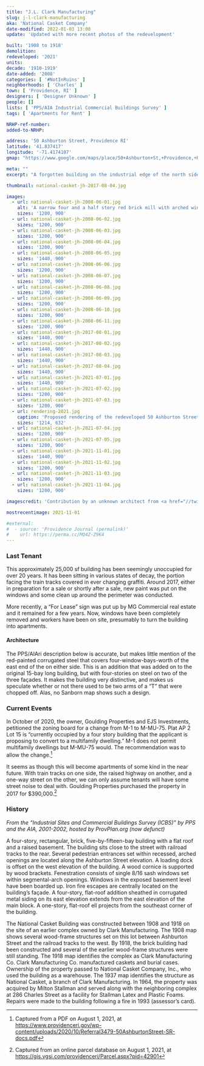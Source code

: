 ```yaml
---
title: "J.L. Clark Manufacturing"
slug: j-l-clark-manufacturing
aka: 'National Casket Company'
date-modified: 2022-01-03 13:00
update: 'Updated with more recent photos of the redevelopment'

built: '1908 to 1918'
demolition:
redeveloped: '2021'
units:
decade: '1910-1919'
date-added: '2008'
categories: [ '#NotInRuins' ]
neighborhoods: [ 'Charles' ]
town: [ 'Providence, RI' ]
designers: [ 'Designer Unknown' ]
people: []
lists: [ 'PPS/AIA Industrial Commercial Buildings Survey' ]
tags: [ 'Apartments for Rent' ]

NRHP-ref-number:
added-to-NRHP:

address: '50 Ashburton Street, Providence RI'
latitude: '41.837417'
longitude: '-71.4174107'
gmap: "https://www.google.com/maps/place/50+Ashburton+St,+Providence,+RI+02904/@41.837417,-71.4174107,17z/data=!3m1!4b1!4m5!3m4!1s0x89e4451d07a78083:0x35434ec2fdb8c036!8m2!3d41.837417!4d-71.415222"

meta: ""
excerpt: "A forgotten building on the industrial edge of the north side may be getting a new life"

thumbnail: national-casket-jh-2017-08-04.jpg

images:
  - url: national-casket-jh-2008-06-01.jpg
    alt: 'A narrow four and a half story red brick mill with arched windows and an opening on every facade. It is four bays wide and fifteen bays long. A basement exposes windows about a quarter tall as the rest of the windows.'
    sizes: '1200, 900'
  - url: national-casket-jh-2008-06-02.jpg
    sizes: '1200, 900'
  - url: national-casket-jh-2008-06-03.jpg
    sizes: '1200, 900'
  - url: national-casket-jh-2008-06-04.jpg
    sizes: '1200, 900'
  - url: national-casket-jh-2008-06-05.jpg
    sizes: '1440, 900'
  - url: national-casket-jh-2008-06-06.jpg
    sizes: '1200, 900'
  - url: national-casket-jh-2008-06-07.jpg
    sizes: '1200, 900'
  - url: national-casket-jh-2008-06-08.jpg
    sizes: '1200, 900'
  - url: national-casket-jh-2008-06-09.jpg
    sizes: '1200, 900'
  - url: national-casket-jh-2008-06-10.jpg
    sizes: '1200, 900'
  - url: national-casket-jh-2008-06-11.jpg
    sizes: '1200, 900'
  - url: national-casket-jh-2017-08-01.jpg
    sizes: '1440, 900'
  - url: national-casket-jh-2017-08-02.jpg
    sizes: '1440, 900'
  - url: national-casket-jh-2017-08-03.jpg
    sizes: '1440, 900'
  - url: national-casket-jh-2017-08-04.jpg
    sizes: '1440, 900'
  - url: national-casket-jh-2021-07-01.jpg
    sizes: '1440, 900'
  - url: national-casket-jh-2021-07-02.jpg
    sizes: '1200, 900'
  - url: national-casket-jh-2021-07-03.jpg
    sizes: '1200, 900'
  - url: rendering-2021.jpg
    caption: 'Proposed rendering of the redeveloped 50 Ashburton Street building. Seems like the architecture is keen on keeping the tree growing from the top of the chimney.'
    sizes: '1214, 632'
  - url: national-casket-jh-2021-07-04.jpg
    sizes: '1200, 900'
  - url: national-casket-jh-2021-07-05.jpg
    sizes: '1200, 900'
  - url: national-casket-jh-2021-11-01.jpg
    sizes: '1440, 900'
  - url: national-casket-jh-2021-11-02.jpg
    sizes: '1200, 900'
  - url: national-casket-jh-2021-11-03.jpg
    sizes: '1200, 900'
  - url: national-casket-jh-2021-11-04.jpg
    sizes: '1200, 900'

imagescredit: 'Contribution by an unknown architect from <a href="//twitter.com/mikegiuttari/status/1349025138847703040" target="_blank">MG Commercial on Twitter</a>'

mostrecentimage: 2021-11-01

#external:
#  - source: 'Providence Journal (permalink)'
#    url: https://perma.cc/MQ4Z-Z9K4
---
```


### Last Tenant

This approximately 25,000 sf building has been seemingly unoccupied for over 20 years. It has been sitting in various states of decay, the portion facing the train tracks covered in ever changing graffiti. Around 2017, either in preparation for a sale or shortly after a sale, new paint was put on the windows and some clean up around the perimeter was conducted. 

More recently, a “For Lease” sign was put up by MG Commercial real estate and it remained for a few years. Now, windows have been completely removed and workers have been on site, presumably to turn the building into apartments. 

#### Architecture

The PPS/AIAri description below is accurate, but makes little mention of the red-painted corrugated steel that covers four-window-bays-worth of the east end of the on either side. This is an addition that was added on to the original 15-bay long building, but with four-stories on steel on two of the three façades. It makes the building very distinctive, and makes us speculate whether or not there used to be two arms of a “T” that were chopped off. Alas, no Sanborn map shows such a design. 


### Current Events

In October of 2020, the owner, Goulding Properties and EJS Investments, petitioned the zoning board for a change from M-1 to M-MU-75. Plat AP 2 Lot 15 is “currently occupied by a four story building that the applicant is proposing to convert to a multifamily dwelling.” M-1 does not permit multifamily dwellings but M-MU-75 would. The recommendation was to allow the change.[^1] 

It seems as though this will become apartments of some kind in the near future. With train tracks on one side, the raised highway on another, and a one-way street on the other, we can only assume tenants will have some street noise to deal with. Goulding Properties purchased the property in 2017 for $390,000.[^2] 

[^1]: Captured from a PDF on August 1, 2021, at https://www.providenceri.gov/wp-content/uploads/2020/10/Referral3479-50AshburtonStreet-SR-docs.pdf

[^2]: Captured from an online parcel database on August 1, 2021, at https://gis.vgsi.com/providenceri/Parcel.aspx?pid=42901


### History

_From the “Industrial Sites and Commercial Buildings Survey (ICBS)” by PPS and the AIA, 2001-2002, hosted by ProvPlan.org (now defunct)_

A four-story, rectangular, brick, five-by-fifteen-bay building with a flat roof and a raised basement. The building sits close to the street with railroad tracks to the rear. Several pedestrian entrances set within recessed, arched openings are located along the Ashburton Street elevation. A loading dock is offset on the west elevation of the building. A wood cornice is supported by wood brackets. Fenestration consists of single 8/16 sash windows set within segmental-arch openings. Windows in the exposed basement level have been boarded up. Iron fire escapes are centrally located on the building’s façade. A four-story, flat-roof addition sheathed in corrugated metal siding on its east elevation extends from the east elevation of the main block. A one-story, flat-roof ell projects from the southeast corner of the building.

The National Casket Building was constructed between 1908 and 1918 on the site of an earlier complex owned by Clark Manufacturing. The 1908 map shows several wood-frame structures set on this lot between Ashburton Street and the railroad tracks to the west. By 1918, the brick building had been constructed and several of the earlier wood-frame structures were still standing. The 1918 map identifies the complex as Clark Manufacturing Co. Clark Manufacturing Co. manufactured caskets and burial cases. Ownership of the property passed to National Casket Company, Inc., who used the building as a warehouse. The 1937 map identifies the structure as National Casket, a branch of Clark Manufacturing. In 1964, the property was acquired by Milton Stallman and served along with the neighboring complex at 286 Charles Street as a facility for Stallman Latex and Plastic Foams. Repairs were made to the building following a fire in 1993 (assessor’s card).
